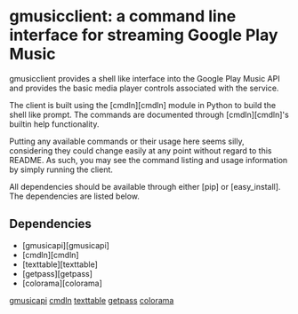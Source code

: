 # gmusicclient: a command line interface for streaming Google Play Music

gmusicclient provides a shell like interface into the Google Play Music API and provides the basic media player controls associated with the service.

The client is built using the [cmdln][cmdln] module in Python to build the shell like prompt. The commands are documented through [cmdln][cmdln]'s builtin help functionality.

Putting any available commands or their usage here seems silly, considering they could change easily at any point without regard to this README. As such, you may see the command listing and usage information by simply running the client.

All dependencies should be available through either [pip] or [easy_install]. The dependencies are listed below.

Dependencies
------------
  * [gmusicapi][gmusicapi]
  * [cmdln][cmdln]
  * [texttable][texttable]
  * [getpass][getpass]
  * [colorama][colorama]

[gmusicapi](https://github.com/simon-weber/gmusicapi)
[cmdln](https://github.com/trentm/cmdln)
[texttable](https://github.com/foutaise/texttable)
[getpass](https://docs.python.org/2/library/getpass.html)
[colorama](https://github.com/tartley/colorama)